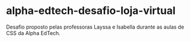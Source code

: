 # alpha-edtech-desafio-loja-virtual
Desafio proposto pelas professoras Layssa e Isabella durante as aulas de CSS da Alpha EdTech.
